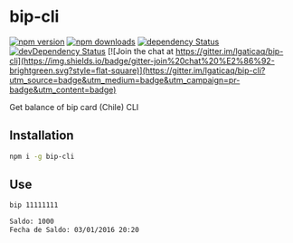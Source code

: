 # bip-cli

[![npm version](https://img.shields.io/npm/v/bip-cli.svg?style=flat-square)](https://www.npmjs.com/package/bip-cli)
[![npm downloads](https://img.shields.io/npm/dm/bip-cli.svg?style=flat-square)](https://www.npmjs.com/package/bip-cli)
[![dependency Status](https://img.shields.io/david/lgaticaq/bip-cli.svg?style=flat-square)](https://david-dm.org/lgaticaq/bip-cli#info=dependencies)
[![devDependency Status](https://img.shields.io/david/dev/lgaticaq/bip-cli.svg?style=flat-square)](https://david-dm.org/lgaticaq/bip-cli#info=devDependencies)
[![Join the chat at https://gitter.im/lgaticaq/bip-cli](https://img.shields.io/badge/gitter-join%20chat%20%E2%86%92-brightgreen.svg?style=flat-square)](https://gitter.im/lgaticaq/bip-cli?utm_source=badge&utm_medium=badge&utm_campaign=pr-badge&utm_content=badge)

Get balance of bip card (Chile) CLI

## Installation

```bash
npm i -g bip-cli
```

## Use

```bash
bip 11111111

Saldo: 1000
Fecha de Saldo: 03/01/2016 20:20
```
